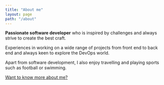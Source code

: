 ```yaml
---
title: "About me"
layout: page
path: "/about"
---
```


**Passionate software developer** who is inspired by challenges and always strive to create the best craft.

Experiences in working on a wide range of projects from front end to back end and always keen to
explore the DevOps world. 

Apart from software development, I also enjoy travelling and playing sports
such as football or swimming.

[Want to know more about me?](Viet_Anh_Tran_CV.pdf)